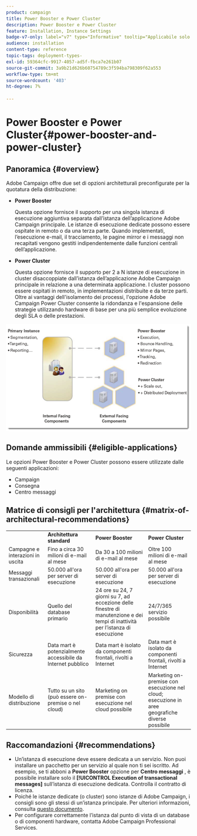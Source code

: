 ```yaml
---
product: campaign
title: Power Booster e Power Cluster
description: Power Booster e Power Cluster
feature: Installation, Instance Settings
badge-v7-only: label="v7" type="Informative" tooltip="Applicabile solo a Campaign Classic v7"
audience: installation
content-type: reference
topic-tags: deployment-types-
exl-id: 59364cfc-9917-4057-ad5f-fbca7e261b07
source-git-commit: 3a9b21d626b60754789c3f594ba798309f62a553
workflow-type: tm+mt
source-wordcount: '403'
ht-degree: 7%

---
```


# Power Booster e Power Cluster{#power-booster-and-power-cluster}



## Panoramica {#overview}

Adobe Campaign offre due set di opzioni architetturali preconfigurate per la quotatura della distribuzione:

* **Power Booster**

  Questa opzione fornisce il supporto per una singola istanza di esecuzione aggiuntiva separata dall’istanza dell’applicazione Adobe Campaign principale. Le istanze di esecuzione dedicate possono essere ospitate in remoto o da una terza parte. Quando implementati, l’esecuzione e-mail, il tracciamento, le pagine mirror e i messaggi non recapitati vengono gestiti indipendentemente dalle funzioni centrali dell’applicazione.

* **Power Cluster**

  Questa opzione fornisce il supporto per 2 a N istanze di esecuzione in cluster disaccoppiate dall’istanza dell’applicazione Adobe Campaign principale in relazione a una determinata applicazione. I cluster possono essere ospitati in remoto, in implementazioni distribuite e da terze parti. Oltre ai vantaggi dell&#39;isolamento dei processi, l&#39;opzione Adobe Campaign Power Cluster consente la ridondanza e l&#39;espansione delle strategie utilizzando hardware di base per una più semplice evoluzione degli SLA o delle prestazioni.

![](assets/architectural_options_diagram.png)

## Domande ammissibili {#eligible-applications}

Le opzioni Power Booster e Power Cluster possono essere utilizzate dalle seguenti applicazioni:

* Campaign
* Consegna
* Centro messaggi

## Matrice di consigli per l&#39;architettura {#matrix-of-architectural-recommendations}

<table> 
 <tbody> 
  <tr> 
   <td> </td> 
   <td> <strong>Architettura standard</strong><br /> </td> 
   <td> <strong>Power Booster</strong><br /> </td> 
   <td> <strong>Power Cluster</strong><br /> </td> 
  </tr> 
  <tr> 
   <td> Campagne e interazioni in uscita<br /> </td> 
   <td> Fino a circa 30 milioni di e-mail al mese<br /> </td> 
   <td> Da 30 a 100 milioni di e-mail al mese<br /> </td> 
   <td> Oltre 100 milioni di e-mail al mese<br /> </td> 
  </tr> 
  <tr> 
   <td> Messaggi transazionali<br /> </td> 
   <td> 50.000 all'ora per server di esecuzione<br /> </td> 
   <td> 50.000 all'ora per server di esecuzione<br /> </td> 
   <td> 50.000 all'ora per server di esecuzione<br /> </td> 
  </tr> 
  <tr> 
   <td> Disponibilità<br /> </td> 
   <td> Quello del database primario<br /> </td> 
   <td> 24 ore su 24, 7 giorni su 7, ad eccezione delle finestre di manutenzione e dei tempi di inattività per l’istanza di esecuzione<br /> </td> 
   <td> 24/7/365 servizio possibile<br /> </td> 
  </tr> 
  <tr> 
   <td> Sicurezza<br /> </td> 
   <td> Data mart è potenzialmente accessibile da Internet pubblico<br /> </td> 
   <td> Data mart è isolato da componenti frontali, rivolti a Internet<br /> </td> 
   <td> Data mart è isolato da componenti frontali, rivolti a Internet<br /> </td> 
  </tr> 
  <tr> 
   <td> Modello di distribuzione<br /> </td> 
   <td> Tutto su un sito (può essere on-premise o nel cloud)<br /> </td> 
   <td> Marketing on premise con esecuzione nel cloud possibile<br /> </td> 
   <td> Marketing on-premise con esecuzione nel cloud; esecuzione in aree geografiche diverse possibile<br /> </td> 
  </tr> 
 </tbody> 
</table>

## Raccomandazioni {#recommendations}

* Un’istanza di esecuzione deve essere dedicata a un servizio. Non puoi installare un pacchetto per un servizio al quale non ti sei iscritto. Ad esempio, se ti abboni a **Power Booster** opzione per **Centro messaggi** , è possibile installare solo il **[!UICONTROL Execution of transactional messages]** sull’istanza di esecuzione dedicata. Controlla il contratto di licenza.
* Poiché le istanze dedicate (o cluster) sono istanze di Adobe Campaign, i consigli sono gli stessi di un’istanza principale. Per ulteriori informazioni, consulta [questo documento](../../production/using/foreword.md).
* Per configurare correttamente l’istanza dal punto di vista di un database o di componenti hardware, contatta Adobe Campaign Professional Services.
